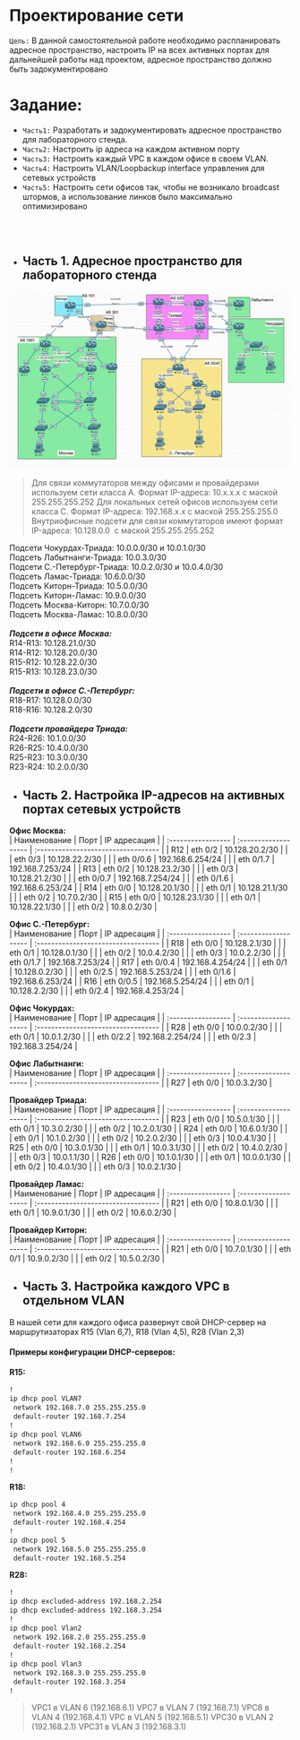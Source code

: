 # Проектирование сети

`Цель:`
В данной самостоятельной работе необходимо распланировать адресное пространство,
настроить IP на всех активных портах для дальнейшей работы над проектом,
адресное пространство должно быть задокументировано

# Задание:
- `Часть1:` Разработать и задокументировать адресное пространство для лабораторного стенда.
- `Часть2:` Настроить ip адреса на каждом активном порту
- `Часть3:` Настроить каждый VPC в каждом офисе в своем VLAN.
- `Часть4:` Настроить VLAN/Loopbackup interface управления для сетевых устройств
- `Часть5:` Настроить сети офисов так, чтобы не возникало broadcast штормов, а использование линков было максимально оптимизировано

<br><br>
- ## Часть 1. Адресное пространство для лабораторного стенда

![](https://github.com/Samurai1135/otus-network-engeneer/blob/58a7fa0f116f6d29fb50b61b751c714ddcf48901/Lab-04/Network%20Scheeme/stand.png)

>Для связи коммутаторов между офисами и провайдерами используем сети класса А. Формат IP-адреса: 10.x.x.x с маской 255.255.255.252
>Для локальных сетей офисов используем сети класса С. Формат IP-адреса: 192.168.x.x с маской 255.255.255.0
>Внутриофисные подсети для связи коммутаторов имеют формат IP-адреса: 10.128.0.0  с маской 255.255.255.252

Подсети Чокурдах-Триада: 10.0.0.0/30 и 10.0.1.0/30 <br>
Подсеть Лабытнанги-Триада: 10.0.3.0/30<br>
Подсети С.-Петербург-Триада: 10.0.2.0/30 и 10.0.4.0/30<br>
Подсеть Ламас-Триада: 10.6.0.0/30<br>
Подсеть Киторн-Триада: 10.5.0.0/30<br>
Подсеть Киторн-Ламас: 10.9.0.0/30<br>
Подсеть Москва-Киторн: 10.7.0.0/30<br>
Подсеть Москва-Ламас: 10.8.0.0/30<br>
<br>
<b>_Подсети в офисе Москва:_</b><br>
R14-R13: 10.128.21.0/30<br>
R14-R12: 10.128.20.0/30<br>
R15-R12: 10.128.22.0/30<br>
R15-R13: 10.128.23.0/30<br>
<br>
<b>_Подсети в офисе С.-Петербург:_</b><br>
R18-R17: 10.128.0.0/30<br>
R18-R16: 10.128.2.0/30<br>
<br>
<b>_Подсети провайдера Триада:_</b><br>
R24-R26: 10.1.0.0/30<br>
R26-R25: 10.4.0.0/30<br>
R25-R23: 10.3.0.0/30<br>
R23-R24: 10.2.0.0/30<br>

- ## Часть 2. Настройка IP-адресов на активных портах сетевых устройств

<b>Офис Москва:</b><br>
| Наименование       | Порт |   IP адресация |
| :----------------- | :------------------- | :---------------------------------- |
| R12                 | eth 0/2             | 10.128.20.2/30 |
|                    | eth 0/3                  | 10.128.22.2/30 |
|                 | eth 0/0.6             | 192.168.6.254/24 |
|                    | eth 0/1.7                 | 192.168.7.253/24 |
| R13                 | eth 0/2             | 10.128.23.2/30 |
|                    | eth 0/3                  | 10.128.21.2/30 |
|                 | eth 0/0.7             | 192.168.7.254/24 |
|                    | eth 0/1.6                  | 192.168.6.253/24 |
| R14                 | eth 0/0             | 10.128.20.1/30 |
|                    | eth 0/1                  | 10.128.21.1/30 |
|                    | eth 0/2                  | 10.7.0.2/30 |
| R15                 | eth 0/0             | 10.128.23.1/30 |
|                    | eth 0/1                  | 10.128.22.1/30 |
|                    | eth 0/2                  | 10.8.0.2/30 |

<b>Офис С.-Петербург:</b><br>
| Наименование       | Порт |   IP адресация |
| :----------------- | :------------------- | :---------------------------------- |
| R18                 | eth 0/0             | 10.128.2.1/30 |
|                    | eth 0/1                  | 10.128.0.1/30 |
|                 | eth 0/2            | 10.0.4.2/30 |
|                 | eth 0/3            | 10.0.2.2/30 |
|                    | eth 0/1.7                 | 192.168.7.253/24 |
| R17                 | eth 0/0.4             | 192.168.4.254/24 |
|                    | eth 0/1                  | 10.128.0.2/30 |
|                 | eth 0/2.5             | 192.168.5.253/24 |
|                    | eth 0/1.6                  | 192.168.6.253/24 |
| R16                 | eth 0/0.5             | 192.168.5.254/24 |
|                    | eth 0/1                  | 10.128.2.2/30 |
|                    | eth 0/2.4                  | 192.168.4.253/24 |

<b>Офис Чокурдах:</b><br>
| Наименование       | Порт |   IP адресация |
| :----------------- | :------------------- | :---------------------------------- |
| R28                 | eth 0/0             | 10.0.0.2/30 |
|                    | eth 0/1                  | 10.0.1.2/30 |
|                 | eth 0/2.2            | 192.168.2.254/24 |
|                 | eth 0/2.3            | 192.168.3.254/24 |

<b>Офис Лабытнанги:</b><br>
| Наименование       | Порт |   IP адресация |
| :----------------- | :------------------- | :---------------------------------- |
| R27                 | eth 0/0             | 10.0.3.2/30 |

<b>Провайдер Триада:</b><br>
| Наименование       | Порт |   IP адресация |
| :----------------- | :------------------- | :---------------------------------- |
| R23                 | eth 0/0             | 10.5.0.1/30 |
|                  | eth 0/1             | 10.3.0.2/30 |
|                | eth 0/2             | 10.2.0.1/30 |
| R24                 | eth 0/0             | 10.6.0.1/30 |
|                  | eth 0/1             | 10.1.0.2/30 |
|                | eth 0/2             | 10.2.0.2/30 |
|                | eth 0/3             | 10.0.4.1/30 |
| R25                 | eth 0/0             | 10.3.0.1/30 |
|                  | eth 0/1             | 10.0.3.1/30 |
|                | eth 0/2             | 10.4.0.2/30 |
|                | eth 0/3             | 10.0.1.1/30 |
| R26                 | eth 0/0             | 10.1.0.1/30 |
|                  | eth 0/1             | 10.0.0.1/30 |
|                | eth 0/2             | 10.4.0.1/30 |
|                | eth 0/3             | 10.0.2.1/30 |

<b>Провайдер Ламас:</b><br>
| Наименование       | Порт |   IP адресация |
| :----------------- | :------------------- | :---------------------------------- |
| R21                 | eth 0/0             | 10.8.0.1/30 |
|                  | eth 0/1             | 10.9.0.1/30 |
|                | eth 0/2             | 10.6.0.2/30 |

<b>Провайдер Киторн:</b><br>
| Наименование       | Порт |   IP адресация |
| :----------------- | :------------------- | :---------------------------------- |
| R21                 | eth 0/0             | 10.7.0.1/30 |
|                  | eth 0/1             | 10.9.0.2/30 |
|                | eth 0/2             | 10.5.0.2/30 |


- ## Часть 3. Настройка каждого VPC в отдельном VLAN

В нашей сети для каждого офиса развернут свой DHCP-сервер на маршрутизаторах R15 (Vlan 6,7), R18 (Vlan 4,5), R28 (Vlan 2,3)

#### Примеры конфигурации DHCP-серверов:

<b>R15:</b>
~~~
!
ip dhcp pool VLAN7
 network 192.168.7.0 255.255.255.0
 default-router 192.168.7.254 
!
ip dhcp pool VLAN6
 network 192.168.6.0 255.255.255.0
 default-router 192.168.6.254 
!
!
~~~
<b>R18:</b>
~~~
ip dhcp pool 4
 network 192.168.4.0 255.255.255.0
 default-router 192.168.4.254 
!
ip dhcp pool 5
 network 192.168.5.0 255.255.255.0
 default-router 192.168.5.254 
~~~
<b>R28:</b>
~~~
!
ip dhcp excluded-address 192.168.2.254
ip dhcp excluded-address 192.168.3.254
!
ip dhcp pool Vlan2
 network 192.168.2.0 255.255.255.0
 default-router 192.168.2.254 
!
ip dhcp pool Vlan3
 network 192.168.3.0 255.255.255.0
 default-router 192.168.3.254 
!
~~~
>VPC1 в VLAN 6 (192.168.6.1)
>VPC7 в VLAN 7 (192.168.7.1)
>VPC8 в VLAN 4 (192.168.4.1)
>VPC в VLAN 5  (192.168.5.1)
>VPC30 в VLAN 2 (192.168.2.1)
>VPC31 в VLAN 3 (192.168.3.1)

















